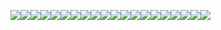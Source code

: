 <img src="https://picsum.photos/2000/285/?0"><img src="https://picsum.photos/2000/270/?1"><img src="https://picsum.photos/2000/255/?2"><img src="https://picsum.photos/2000/240/?3"><img src="https://picsum.photos/2000/225/?4"><img src="https://picsum.photos/2000/210/?5"><img src="https://picsum.photos/2000/195/?6"><img src="https://picsum.photos/2000/180/?7"><img src="https://picsum.photos/2000/165/?8"><img src="https://picsum.photos/2000/150/?9"><img src="https://picsum.photos/2000/135/?10"><img src="https://picsum.photos/2000/120/?11"><img src="https://picsum.photos/2000/105/?12"><img src="https://picsum.photos/2000/90/?13"><img src="https://picsum.photos/2000/75/?14"><img src="https://picsum.photos/2000/60/?15"><img src="https://picsum.photos/2000/45/?16"><img src="https://picsum.photos/2000/30/?17"><img src="https://picsum.photos/2000/15/?18"><img src="https://picsum.photos/2000/0/?19">
